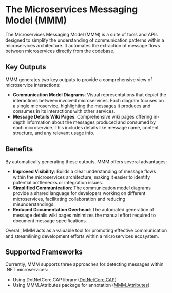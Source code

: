 # The Microservices Messaging Model (MMM)

The Microservices Messaging Model (MMM) is a suite of tools and APIs designed to simplify the understanding of communication patterns within a microservices architecture. It automates the extraction of message flows between microservices directly from the codebase.

## Key Outputs

MMM generates two key outputs to provide a comprehensive view of microservice interactions:

- **Communication Model Diagrams**: Visual representations that depict the interactions between involved microservices. Each diagram focuses on a single microservice, highlighting the messages it produces and consumes in its interactions with other services.
- **Message Details Wiki Pages**: Comprehensive wiki pages offering in-depth information about the messages produced and consumed by each microservice. This includes details like message name, content structure, and any relevant usage info.

## Benefits

By automatically generating these outputs, MMM offers several advantages:

- **Improved Visibility**: Builds a clear understanding of message flows within the microservices architecture, making it easier to identify potential bottlenecks or integration issues.
- **Simplified Communication**: The communication model diagrams provide a shared language for developers working on different microservices, facilitating collaboration and reducing misunderstandings.
- **Reduced Documentation Overhead**: The automated generation of message details wiki pages minimizes the manual effort required to document message specifications.

Overall, MMM acts as a valuable tool for promoting effective communication and streamlining development efforts within a microservices ecosystem.

## Supported Frameworks

Currently, MMM supports three approaches for detecting messages within .NET microservices:

- Using DotNetCore.CAP library ([DotNetCore.CAP](https://www.nuget.org/packages/DotNetCore.CAP))
- Using MMM.Attributes package for annotation ([MMM.Attributes](https://www.nuget.org/packages/MMM.Attributes))
